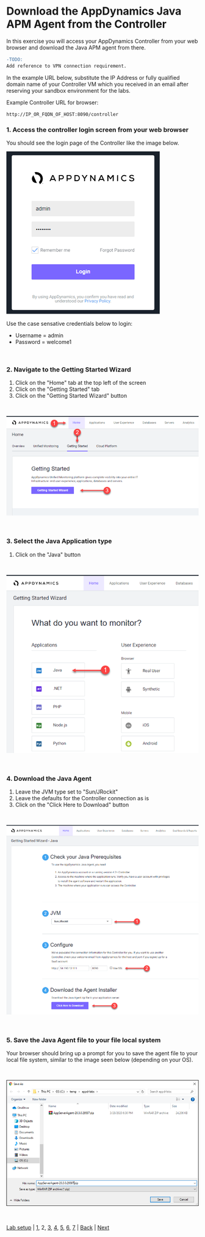 # Download the AppDynamics Java APM Agent from the Controller

In this exercise you will access your AppDynamics Controller from your web browser and download the Java APM agent from there.  

```diff
-TODO:  
Add reference to VPN connection requirement.
```


In the example URL below, substitute the IP Address or fully qualified domain name of your Controller VM which you received in an email after reserving your sandbox environment for the labs. 

Example Controller URL for browser:

```
http://IP_OR_FQDN_OF_HOST:8090/controller
```

### **1.** Access the controller login screen from your web browser
You should see the login page of the Controller like the image below.

![Controller Login Screen](./assets/images/02-controller-login.png)

Use the case sensative credentials below to login:

- Username = admin 
- Password = welcome1

<br>

### **2.** Navigate to the Getting Started Wizard

1. Click on the "Home" tab at the top left of the screen
2. Click on the "Getting Started" tab
3. Click on the "Getting Started Wizard" button

<br>

![Download Wizard 1](./assets/images/02-download-wizard-01.png)

<br>

### **3.** Select the Java Application type

1. Click on the "Java" button

<br>

![Download Wizard 2](./assets/images/02-download-wizard-02.png)

<br>

### **4.** Download the Java Agent

1. Leave the JVM type set to "Sun/JRockit"
2. Leave the defaults for the Controller connection as is
3. Click on the "Click Here to Download" button

<br>

![Download Wizard 3](./assets/images/02-download-wizard-03.png)

<br>

### **5.** Save the Java Agent file to your file local system

Your browser should bring up a prompt for you to save the agent file to your local file system, similar to the image seen below (depending on your OS).

<br>

![Download Wizard 4](./assets/images/02-download-wizard-04.png)

<br>

[Lab setup](../appd-vm-setup-101/1.md) | [1](1.md), 2, [3](3.md), [4](4.md), [5](5.md), [6](6.md), [7](7.md) | [Back](1.md) | [Next](3.md)
